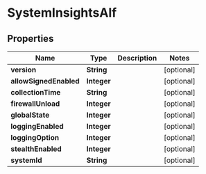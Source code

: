 

# SystemInsightsAlf


## Properties

| Name | Type | Description | Notes |
|------------ | ------------- | ------------- | -------------|
|**version** | **String** |  |  [optional] |
|**allowSignedEnabled** | **Integer** |  |  [optional] |
|**collectionTime** | **String** |  |  [optional] |
|**firewallUnload** | **Integer** |  |  [optional] |
|**globalState** | **Integer** |  |  [optional] |
|**loggingEnabled** | **Integer** |  |  [optional] |
|**loggingOption** | **Integer** |  |  [optional] |
|**stealthEnabled** | **Integer** |  |  [optional] |
|**systemId** | **String** |  |  [optional] |



